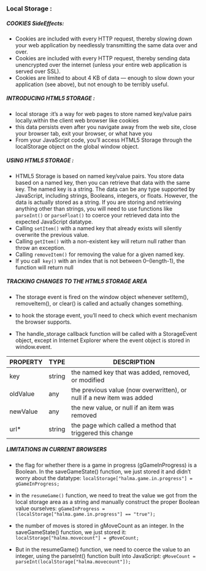 ### Local Storage :

##### COOKIES SideEffects:

* Cookies are included with every HTTP request, thereby slowing down your web application by needlessly transmitting the same data over and over.
* Cookies are included with every HTTP request, thereby sending data unencrypted over the internet (unless your entire web application is served over SSL).
* Cookies are limited to about 4 KB of data — enough to slow down your application (see above), but not enough to be terribly useful.


##### INTRODUCING HTML5 STORAGE :
* local storage :it’s a way for web pages to store named key/value pairs locally.within the client web browser like cookies
* this data persists even after you navigate away from the web site, close your browser tab, exit your browser, or what have you
* From your JavaScript code, you’ll access HTML5 Storage through the localStorage object on the global window object.


##### USING HTML5 STORAGE :
* HTML5 Storage is based on named key/value pairs. You store data based on a named key, then you can retrieve that data with the same key. The named key is a string. The data can be any type supported by JavaScript, including strings, Booleans, integers, or floats. However, the data is actually stored as a string. If you are storing and retrieving anything other than strings, you will need to use functions like `parseInt()` or `parseFloat()` to coerce your retrieved data into the expected JavaScript datatype.
* Calling `setItem()` with a named key that already exists will silently overwrite the previous value. 
*  Calling `getItem()` with a non-existent key will return null rather than throw an exception.
* Calling `removeItem()` for removing the value for a given named key.
* If you call` key()` with an index that is not between 0–(length-1), the function will return null
 


##### TRACKING CHANGES TO THE HTML5 STORAGE AREA
* The storage event is fired on the window object whenever setItem(), removeItem(), or clear() is called and actually changes something.
* to hook the storage event, you’ll need to check which event mechanism the browser supports. 

* The handle_storage callback function will be called with a StorageEvent object, except in Internet Explorer where the event object is stored in window.event.


PROPERTY |TYPE |DESCRIPTION
---------|-----|-----------
key	|string | the named key that was added, removed, or modified
oldValue | any	| the previous value (now overwritten), or null if a new item was added
newValue | any	| the new value, or null if an item was removed
url* |	string	| the page which called a method that triggered this change



##### LIMITATIONS IN CURRENT BROWSERS 
* the flag for whether there is a game in progress (gGameInProgress) is a Boolean. In the saveGameState() function, we just stored it and didn’t worry about the datatype:
`localStorage["halma.game.in.progress"] = gGameInProgress;`

*  in the `resumeGame()` function, we need to treat the value we got from the local storage area as a string and manually construct the proper Boolean value ourselves:
`gGameInProgress = (localStorage["halma.game.in.progress"] == "true");`

* the number of moves is stored in gMoveCount as an integer. In the saveGameState() function, we just stored it:
`localStorage["halma.movecount"] = gMoveCount;`

* But in the resumeGame() function, we need to coerce the value to an integer, using the parseInt() function built into JavaScript:
`gMoveCount = parseInt(localStorage["halma.movecount"]);`
